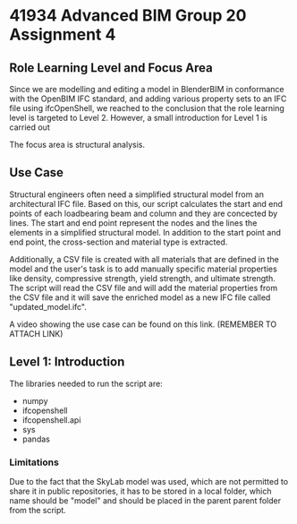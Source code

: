 # 41934 Advanced BIM Group 20 Assignment 4
## Role Learning Level and Focus Area
Since we are modelling and editing a model in BlenderBIM in conformance with the OpenBIM IFC standard, and adding various property sets to an IFC file using ifcOpenShell, we reached to the conclusion that the role learning level is targeted to Level 2. However, a small introduction for Level 1 is carried out

The focus area is structural analysis.

## Use Case
Structural engineers often need a simplified structural model from an architectural IFC file. Based on this, our script calculates the start and end points of each loadbearing beam and column and they are concected by lines. The start and end point represent the nodes and the lines the elements in a simplified structural model. In addition to the start point and end point, the cross-section and material type is extracted.

Additionally, a CSV file is created with all materials that are defined in the model and the user's task is to add manually specific material properties like density, compressive strength, yield strength, and ultimate strength. The script will read the CSV file and will add the material properties from the CSV file and it will save the enriched model as a new IFC file called "updated_model.ifc".


A video showing the use case can be found on this link. (REMEMBER TO ATTACH LINK)

## Level 1: Introduction
The libraries needed to run the script are:
* numpy
* ifcopenshell
* ifcopenshell.api
* sys
* pandas

### Limitations
Due to the fact that the SkyLab model was used, which are not permitted to share it in public repositories, it has to be stored in a local folder, which name should be "model" and should be placed in the parent parent folder from the script.
